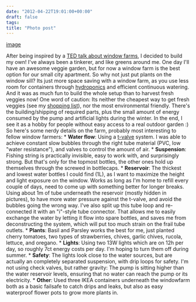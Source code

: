 ```yaml
---
date: "2012-04-22T19:01:00+00:00"
draft: false
tags: 
title: "Photo post"
---
```

[image](/images/2012-04-22-photo-post/287a831e9d1702f794462f9ae2a818183e1538a622b58a87760a2c5767ea7fa1.jpg)

After being inspired by a [TED talk about window farms](http://www.ted.com/talks/britta_riley_a_garden_in_my_apartment.html), I decided to build my own! I've always been a tinkerer, and like greens around me. One day I'll have an awesome veggie garden, but for now a window farm is the best option for our small city apartment. So why not just put plants on the window sill? Its just more space saving with a window farm, as you use less room for containers through [hydroponics](http://en.wikipedia.org/wiki/Hydroponics) and efficient continuous watering. And it was as much fun to build the whole setup than to harvest fresh veggies now! One word of caution: Its neither the cheapest way to get fresh veggies (see my [shopping list](http://our.windowfarms.org/2011/12/29/einkaufsliste-deutschland/)), nor the most environmental friendly. There's the building/shipping of required parts, plus the small amount of energy consumed by the pump and artificial lights during the winter. In the end, I see it as a hobby for people without easy access to a real outdoor garden :) So here's some nerdy details on the farm, probably most interesting to fellow window farmers: * **Water flow**: Using a [t-valve](http://our.windowfarms.org/2011/11/16/t-valve-airlift/) system. I was able to achieve constant slow bubbles through the right tube material (PVC, low "water resistance"), and valves to control the amount of air. * **Suspension**: Fishing string is practically invisible, easy to work with, and surprisingly strong. But that's only for the topmost bottles, the other ones hold up themselves through the screwed in bottlecaps. * **Reservoir**: The thickest and lowest water bottles I could find (1L), as I want to maximize the height and light exposure on the window. Works as long as I'm home to refill every couple of days, need to come up with something better for longer breaks. Using about 1m of tube underneath the reservoir (mostly hidden in pictures), to have more water pressure against the t-valve, and avoid the bubbles going the wrong way. I've also split up this tube loop and re-connected it with an "i"-style tube connector. That allows me to easily exchange the water by letting it flow into spare bottles, and saves me from deconstructing the system, which will put too much strain on the frail tube outlets. * **Plants**: Basil and Parsley works the best for me, just planted cherry tomatoes, two types of strawberries, chives, garlic chives, rucola, lettuce, and oregano. * **Lights**: Using two 13W lights which are on 12h per day, so roughly 7ct energy costs per day. I'm hoping to turn them off during summer. * **Safety**: The lights look close to the water sources, but are actually an completely separated suspension, with drip loops for safety. I'm not using check valves, but rather gravity: The pump is sitting higher than the water reservoir levels, ensuring that no water can reach the pump or its electricity. * **Other**: Used three IKEA containers underneath the windowfarm both as a basic failsafe to catch drips and leaks, but also as easy waterproof flower pots to grow more plants in.
